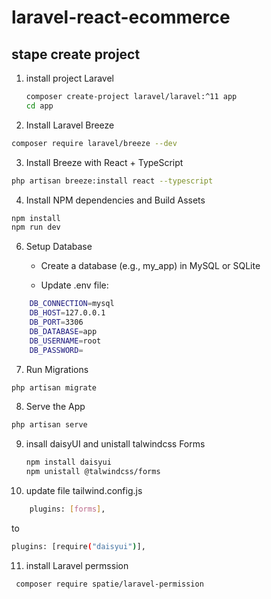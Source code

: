 # laravel-react-ecommerce

## stape create project

1. install project Laravel
    ```bash
    composer create-project laravel/laravel:^11 app
    cd app
    ```

2. Install Laravel Breeze
```bash
composer require laravel/breeze --dev
```
3. Install Breeze with React + TypeScript
```bash
php artisan breeze:install react --typescript
```
4. Install NPM dependencies and Build Assets
```bash
npm install
npm run dev
```
6. Setup Database
   - Create a database (e.g., my_app) in MySQL or SQLite

   - Update .env file:

```bash
    DB_CONNECTION=mysql
    DB_HOST=127.0.0.1
    DB_PORT=3306
    DB_DATABASE=app
    DB_USERNAME=root
    DB_PASSWORD=
```
7. Run Migrations
```bash
php artisan migrate
```
8. Serve the App
```bash
php artisan serve
```
9. insall daisyUI and unistall talwindcss Forms
    ```bash
    npm install daisyui
    npm unistall @talwindcss/forms
    ```
10. update file tailwind.config.js
```bash
    plugins: [forms],
```
to 

```bash
plugins: [require("daisyui")],
```

11. install Laravel permssion 
```bash
 composer require spatie/laravel-permission
```    
